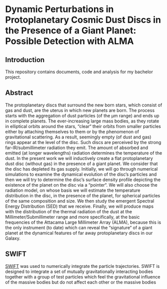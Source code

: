# Dynamic Perturbations in Protoplanetary Cosmic Dust Discs in the Presence of a Giant Planet: Possible Detection with ALMA

## Introduction

This repository contains documents, code and analysis for my bachelor project.

## Abstract

The protoplanetary discs that surround the new born stars, which consist of gas and dust, are the uterus in which new planets are born. 
The process starts with the aggregation of dust particles (of the μm range) and ends up in complete planets. The ever-increasing large mass bodies, 
as they rotate in elliptical orbits around the stars, “clear“ their orbits from smaller particles either by attaching themselves to them
or by the phenomenon of gravitational scattering. As a result, seemingly empty (of dust and gas) rings appear at the level of the disc. 
Such discs are perceived by the strong far-IR/submillimeter radiation they emit. The amount of absorbed and emitted (at longer wavelengths) radiation 
determines the temperature of the dust. In the present work we will inductively create a flat protoplanetary dust disc (without gas) in the presence of a
giant planet. We consider that the disc has depleted its gas supply. Initially, we will go through numerical simulations to examine the dynamical evolution
of the disc’s particles and then we will try to determine the disc’s surface density profile depicting the existence of the planet on
the disc via a “pointer“. We will also choose the radiation model, on whose basis we will estimate the temperature distribution in the disc, in the 
presence of the planet, for spherical particles of the same composition and size. We then study the emergent Spectral Energy Distribution (SED) that we
receive. Finally, we will produce maps with the distribution of the thermal radiation of the dust at the Millimeter/Submillimeter range and more 
specifically, at the basic frequencies of the Attacama Large Millimeter Array (ALMA), because this is the only instrument (to date) which can reveal the 
“signature“  of a giant planet at the dynamical features of far away protoplanetary discs in our Galaxy.


## SWIFT

[SWIFT](https://www.boulder.swri.edu/~hal/swift.html) was used to numerically integrate the particle trajectories.
SWIFT is designed to integrate a set of mutually gravitationally interacting bodies together with a group of test particles which feel the gravitational
influence of the massive bodies but do not affect each other or the massive bodies

